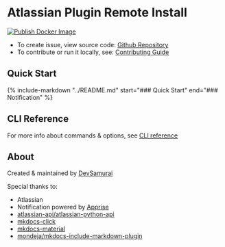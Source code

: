 # Atlassian Plugin Remote Install

[![Publish Docker Image](https://github.com/itdevsamurai/atlassian-plugin-remote-install/actions/workflows/publish-docker-image.yml/badge.svg)](https://github.com/itdevsamurai/atlassian-plugin-remote-install/actions/workflows/publish-docker-image.yml)

* To create issue, view source code: [Github Repository](https://github.com/itdevsamurai/atlassian-plugin-remote-install)
* To contribute or run it locally, see: [Contributing Guide](https://github.com/itdevsamurai/atlassian-plugin-remote-install/blob/main/CONTRIBUTING.MD)

## Quick Start

{%
   include-markdown "../README.md"
   start="### Quick Start"
   end="### Notification"
%}

## CLI Reference

For more info about commands & options, see [CLI reference](cli.md)

## About

Created & maintained by [DevSamurai](https://www.devsamurai.com)

Special thanks to:

* Atlassian
* Notification powered by [Apprise](https://github.com/caronc/apprise-api)
* [atlassian-api/atlassian-python-api](https://github.com/atlassian-api/atlassian-python-api)
* [mkdocs-click](https://github.com/DataDog/mkdocs-click/)
* [mkdocs-material](https://squidfunk.github.io/mkdocs-material/)
* [mondeja/mkdocs-include-markdown-plugin](https://github.com/mondeja/mkdocs-include-markdown-plugin)
